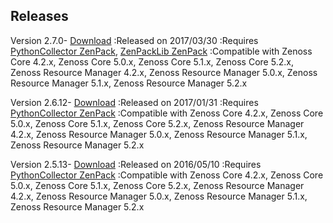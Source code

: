 
Releases
--------

Version 2.7.0- <a class="external" href="http://wiki.zenoss.org/download/zenpacks/ZenPacks.zenoss.Microsoft.Windows/2.7.0/ZenPacks.zenoss.Microsoft.Windows-2.7.0.egg" rel="nofollow">Download</a>
:Released on 2017/03/30
:Requires <a href="/product/zenpacks/pythoncollector" title="ZenPack:PythonCollector">PythonCollector ZenPack</a>, <a href="/product/zenpacks/zenpacklib" title="ZenPack:ZenPackLib">ZenPackLib ZenPack</a>
:Compatible with Zenoss Core 4.2.x, Zenoss Core 5.0.x, Zenoss Core 5.1.x, Zenoss Core 5.2.x, Zenoss Resource Manager 4.2.x, Zenoss Resource Manager 5.0.x, Zenoss Resource Manager 5.1.x, Zenoss Resource Manager 5.2.x

Version 2.6.12- <a class="external" href="http://wiki.zenoss.org/download/zenpacks/ZenPacks.zenoss.Microsoft.Windows/2.6.12/ZenPacks.zenoss.Microsoft.Windows-2.6.12.egg" rel="nofollow">Download</a>
:Released on 2017/01/31
:Requires <a href="/product/zenpacks/pythoncollector" title="ZenPack:PythonCollector">PythonCollector ZenPack</a>
:Compatible with Zenoss Core 4.2.x, Zenoss Core 5.0.x, Zenoss Core 5.1.x, Zenoss Core 5.2.x, Zenoss Resource Manager 4.2.x, Zenoss Resource Manager 5.0.x, Zenoss Resource Manager 5.1.x, Zenoss Resource Manager 5.2.x

Version 2.5.13- <a class="external" href="http://wiki.zenoss.org/download/zenpacks/ZenPacks.zenoss.Microsoft.Windows/2.5.13/ZenPacks.zenoss.Microsoft.Windows-2.5.13.egg" rel="nofollow">Download</a>
:Released on 2016/05/10
:Requires <a href="/product/zenpacks/pythoncollector" title="ZenPack:PythonCollector">PythonCollector ZenPack</a>
:Compatible with Zenoss Core 4.2.x, Zenoss Core 5.0.x, Zenoss Core 5.1.x, Zenoss Core 5.2.x, Zenoss Resource Manager 4.2.x, Zenoss Resource Manager 5.0.x, Zenoss Resource Manager 5.1.x, Zenoss Resource Manager 5.2.x
